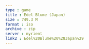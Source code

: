 ```yaml
---
type : game
title : Edel Blume (Japan)
size : 749.3 M
format : iso
archive : zip
server : myrient
link2 : Edel%20Blume%20%28Japan%29
---
```

